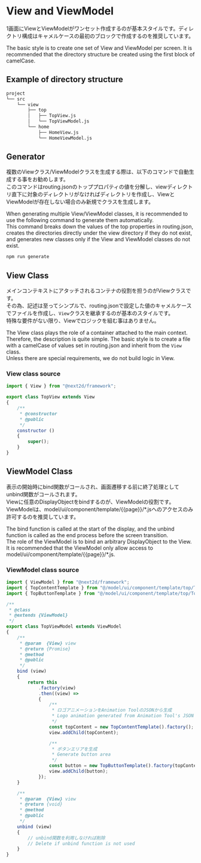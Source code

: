 # View and ViewModel

1画面にViewとViewModelがワンセット作成するのが基本スタイルです。ディレクトリ構成はキャメルケースの最初のブロックで作成するのを推奨しています。  

The basic style is to create one set of View and ViewModel per screen. It is recommended that the directory structure be created using the first block of camelCase.  

## Example of directory structure

```sh
project
└── src
    └── view
        ├── top
        │   ├── TopView.js
        │   └── TopViewModel.js
        └── home
            ├── HomeView.js
            └── HomeViewModel.js
```

## Generator

複数のViewクラス/ViewModelクラスを生成する際は、以下のコマンドで自動生成する事をお勧めします。  
このコマンドはrouting.jsonのトッププロパティの値を分解し、viewディレクトリ直下に対象のディレクトリがなければディレクトリを作成し、ViewとViewModelが存在しない場合のみ新規でクラスを生成します。  

When generating multiple View/ViewModel classes, it is recommended to use the following command to generate them automatically.  
This command breaks down the values of the top properties in routing.json, creates the directories directly under the view directory if they do not exist, and generates new classes only if the View and ViewModel classes do not exist.

```sh
npm run generate
```

## View Class
メインコンテキストにアタッチされるコンテナの役割を担うのがViewクラスです。  
その為、記述は至ってシンプルで、routing.jsonで設定した値のキャメルケースでファイルを作成し、`View`クラスを継承するのが基本のスタイルです。  
特殊な要件がない限り、Viewでロジックを組む事はありません。  
  
The View class plays the role of a container attached to the main context.  
Therefore, the description is quite simple. The basic style is to create a file with a camelCase of values set in routing.json and inherit from the `View` class.  
Unless there are special requirements, we do not build logic in View.  
  
### View class source

```javascript
import { View } from "@next2d/framework";

export class TopView extends View
{
    /**
     * @constructor
     * @public
     */
    constructor ()
    {
        super();
    }
}
```

## ViewModel Class
表示の開始時にbind関数がコールされ、画面遷移する前に終了処理としてunbind関数がコールされます。  
Viewに任意のDisplayObjectをbindするのが、ViewModelの役割です。  
ViewModelは、model/ui/component/template/{{page}}/*.jsへのアクセスのみ許可するのを推奨しています。

The bind function is called at the start of the display, and the unbind function is called as the end process before the screen transition.  
The role of the ViewModel is to bind an arbitrary DisplayObject to the View.  
It is recommended that the ViewModel only allow access to model/ui/component/template/{{page}}/*.js.  

### ViewModel class source

```javascript
import { ViewModel } from "@next2d/framework";
import { TopContentTemplate } from "@/model/ui/component/template/top/TopContentTemplate";
import { TopButtonTemplate } from "@/model/ui/component/template/top/TopButtonTemplate";

/**
 * @class
 * @extends {ViewModel}
 */
export class TopViewModel extends ViewModel
{
    /**
     * @param  {View} view
     * @return {Promise}
     * @method
     * @public
     */
    bind (view)
    {
        return this
            .factory(view)
            .then((view) =>
            {
                /**
                 * ロゴアニメーションをAnimation ToolのJSONから生成
                 * Logo animation generated from Animation Tool's JSON
                 */
                const topContent = new TopContentTemplate().factory();
                view.addChild(topContent);

                /**
                 * ボタンエリアを生成
                 * Generate button area
                 */
                const button = new TopButtonTemplate().factory(topContent);
                view.addChild(button);
            });
    }

    /**
     * @param  {View} view
     * @return {void}
     * @method
     * @public
     */
    unbind (view)
    {
        // unbind関数を利用しなければ削除
        // Delete if unbind function is not used
    }
}
```
